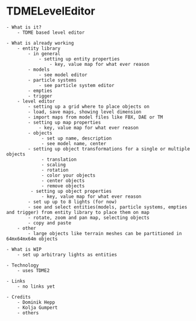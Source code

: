 TDMELevelEditor
===============

    - What is it?
        - TDME based level editor 

    - What is already working
        - entity library
            - in general
                - setting up entity properties
                    - key, value map for what ever reason
            - models
                - see model editor
            - particle systems
                - see particle system editor
            - empties
            - trigger
        - level editor
            - setting up a grid where to place objects on
            - load, save maps, showing level dimension
            - import maps from model files like FBX, DAE or TM
            - setting up map properties
                - key, value map for what ever reason
            - objects
                 - set up name, description
                 - see model name, center
            - setting up object transformations for a single or multiple objects
                 - translation
                 - scaling
                 - rotation
                 - color your objects
                 - center objects
                 - remove objects
             - setting up object properties
                 - key, value map for what ever reason
            - set up up to 8 lights (for now)
            - see and select entities(models, particle systems, empties and trigger) from entity library to place them on map
            - rotate, zoom and pan map, selecting objects
            - copy and paste
        - other
            - large objects like terrain meshes can be partitioned in 64mx64mx64m objects

    - What is WIP
        - set up arbitrary lights as entities

    - Technology
        - uses TDME2

    - Links
        - no links yet

    - Credits
        - Dominik Hepp
        - Kolja Gumpert
        - others
